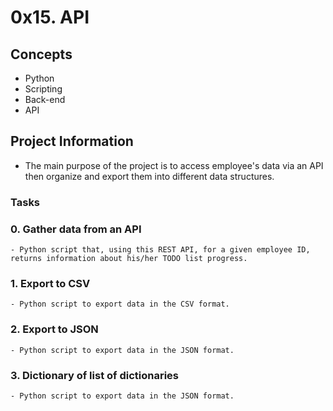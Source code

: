 # 0x15. API

## Concepts
- Python
- Scripting
- Back-end
- API

## Project Information

- The main purpose of the project is to access employee's data via an API then organize and export them into different data structures.

### Tasks

### 0. Gather data from an API
	- Python script that, using this REST API, for a given employee ID, returns information about his/her TODO list progress.

### 1. Export to CSV
	- Python script to export data in the CSV format.

### 2. Export to JSON
	- Python script to export data in the JSON format.

### 3. Dictionary of list of dictionaries
	- Python script to export data in the JSON format.
